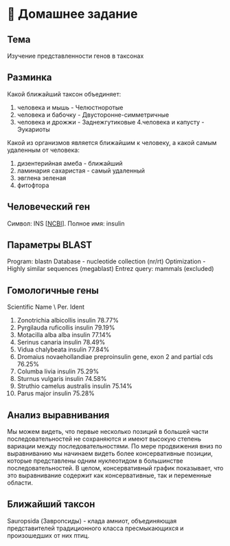 # 🧬 Домашнее задание

## Тема
Изучение представленности генов в таксонах

## Разминка
Какой ближайший таксон объединяет:
1. человека и мышь - Челюстноротые
2. человека и бабочку - Двусторонне-симметричные
3. человека и дрожжи - Заднежгутиковые
4.человека и капусту - Эукариоты

Какой из организмов является ближайшим к человеку, а какой самым удаленным от человека:
1. дизентерийная амеба - ближайший
2. ламинария сахаристая - самый удаленный
3. эвглена зеленая
4. фитофтора

## Человеческий ген
Символ: INS [[NCBI](https://www.ncbi.nlm.nih.gov/gene/7124)].
Полное имя: insulin

## Параметры BLAST
Program: blastn
Database - nucleotide collection (nr/rt)
Optimization - Highly similar sequences (megablast)
Entrez query: mammals (excluded)

## Гомологичные гены
Scientific Name \ Per. Ident
1. Zonotrichia albicollis insulin 78.77%
2. Pyrgilauda ruficollis insulin 79.19%
3. Motacilla alba alba insulin 77.14%
4. Serinus canaria insulin 78.49%
5. Vidua chalybeata insulin 77.84%
6. Dromaius novaehollandiae preproinsulin gene, exon 2 and partial cds 76.25%
7. Columba livia insulin 75.29%
8. Sturnus vulgaris insulin 74.58%
9. Struthio camelus australis insulin 75.14%
10.	Parus major insulin 75.28%

## Анализ выравнивания
Мы можем видеть, что первые несколько позиций в большей части последовательностей не сохраняются и имеют высокую степень вариации между последовательностями. По мере продвижения вниз по выравниванию мы начинаем видеть более консервативные позиции, которые представлены одним нуклеотидом в большинстве последовательностей.
В целом, консервативный график показывает, что это выравнивание содержит как консервативные, так и переменные области.

## Ближайший таксон
Sauropsida (Завропсиды) - клада амниот, объединяющая представителей традиционного класса пресмыкающихся и произошедших от них птиц.

